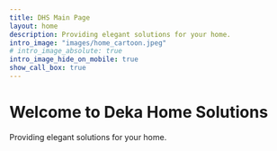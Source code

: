 ```yaml
---
title: DHS Main Page
layout: home
description: Providing elegant solutions for your home.
intro_image: "images/home_cartoon.jpeg"
# intro_image_absolute: true
intro_image_hide_on_mobile: true
show_call_box: true
---
```


# Welcome to Deka Home Solutions

Providing elegant solutions for your home.
